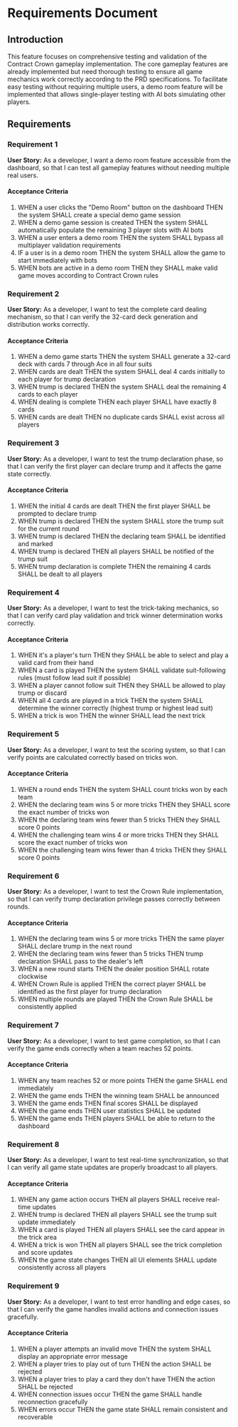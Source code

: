 # Requirements Document

## Introduction

This feature focuses on comprehensive testing and validation of the Contract Crown gameplay implementation. The core gameplay features are already implemented but need thorough testing to ensure all game mechanics work correctly according to the PRD specifications. To facilitate easy testing without requiring multiple users, a demo room feature will be implemented that allows single-player testing with AI bots simulating other players.

## Requirements

### Requirement 1

**User Story:** As a developer, I want a demo room feature accessible from the dashboard, so that I can test all gameplay features without needing multiple real users.

#### Acceptance Criteria

1. WHEN a user clicks the "Demo Room" button on the dashboard THEN the system SHALL create a special demo game session
2. WHEN a demo game session is created THEN the system SHALL automatically populate the remaining 3 player slots with AI bots
3. WHEN a user enters a demo room THEN the system SHALL bypass all multiplayer validation requirements
4. IF a user is in a demo room THEN the system SHALL allow the game to start immediately with bots
5. WHEN bots are active in a demo room THEN they SHALL make valid game moves according to Contract Crown rules

### Requirement 2

**User Story:** As a developer, I want to test the complete card dealing mechanism, so that I can verify the 32-card deck generation and distribution works correctly.

#### Acceptance Criteria

1. WHEN a demo game starts THEN the system SHALL generate a 32-card deck with cards 7 through Ace in all four suits
2. WHEN cards are dealt THEN the system SHALL deal 4 cards initially to each player for trump declaration
3. WHEN trump is declared THEN the system SHALL deal the remaining 4 cards to each player
4. WHEN dealing is complete THEN each player SHALL have exactly 8 cards
5. WHEN cards are dealt THEN no duplicate cards SHALL exist across all players

### Requirement 3

**User Story:** As a developer, I want to test the trump declaration phase, so that I can verify the first player can declare trump and it affects the game state correctly.

#### Acceptance Criteria

1. WHEN the initial 4 cards are dealt THEN the first player SHALL be prompted to declare trump
2. WHEN trump is declared THEN the system SHALL store the trump suit for the current round
3. WHEN trump is declared THEN the declaring team SHALL be identified and marked
4. WHEN trump is declared THEN all players SHALL be notified of the trump suit
5. WHEN trump declaration is complete THEN the remaining 4 cards SHALL be dealt to all players

### Requirement 4

**User Story:** As a developer, I want to test the trick-taking mechanics, so that I can verify card play validation and trick winner determination works correctly.

#### Acceptance Criteria

1. WHEN it's a player's turn THEN they SHALL be able to select and play a valid card from their hand
2. WHEN a card is played THEN the system SHALL validate suit-following rules (must follow lead suit if possible)
3. WHEN a player cannot follow suit THEN they SHALL be allowed to play trump or discard
4. WHEN all 4 cards are played in a trick THEN the system SHALL determine the winner correctly (highest trump or highest lead suit)
5. WHEN a trick is won THEN the winner SHALL lead the next trick

### Requirement 5

**User Story:** As a developer, I want to test the scoring system, so that I can verify points are calculated correctly based on tricks won.

#### Acceptance Criteria

1. WHEN a round ends THEN the system SHALL count tricks won by each team
2. WHEN the declaring team wins 5 or more tricks THEN they SHALL score the exact number of tricks won
3. WHEN the declaring team wins fewer than 5 tricks THEN they SHALL score 0 points
4. WHEN the challenging team wins 4 or more tricks THEN they SHALL score the exact number of tricks won
5. WHEN the challenging team wins fewer than 4 tricks THEN they SHALL score 0 points

### Requirement 6

**User Story:** As a developer, I want to test the Crown Rule implementation, so that I can verify trump declaration privilege passes correctly between rounds.

#### Acceptance Criteria

1. WHEN the declaring team wins 5 or more tricks THEN the same player SHALL declare trump in the next round
2. WHEN the declaring team wins fewer than 5 tricks THEN trump declaration SHALL pass to the dealer's left
3. WHEN a new round starts THEN the dealer position SHALL rotate clockwise
4. WHEN Crown Rule is applied THEN the correct player SHALL be identified as the first player for trump declaration
5. WHEN multiple rounds are played THEN the Crown Rule SHALL be consistently applied

### Requirement 7

**User Story:** As a developer, I want to test game completion, so that I can verify the game ends correctly when a team reaches 52 points.

#### Acceptance Criteria

1. WHEN any team reaches 52 or more points THEN the game SHALL end immediately
2. WHEN the game ends THEN the winning team SHALL be announced
3. WHEN the game ends THEN final scores SHALL be displayed
4. WHEN the game ends THEN user statistics SHALL be updated
5. WHEN the game ends THEN players SHALL be able to return to the dashboard

### Requirement 8

**User Story:** As a developer, I want to test real-time synchronization, so that I can verify all game state updates are properly broadcast to all players.

#### Acceptance Criteria

1. WHEN any game action occurs THEN all players SHALL receive real-time updates
2. WHEN trump is declared THEN all players SHALL see the trump suit update immediately
3. WHEN a card is played THEN all players SHALL see the card appear in the trick area
4. WHEN a trick is won THEN all players SHALL see the trick completion and score updates
5. WHEN the game state changes THEN all UI elements SHALL update consistently across all players

### Requirement 9

**User Story:** As a developer, I want to test error handling and edge cases, so that I can verify the game handles invalid actions and connection issues gracefully.

#### Acceptance Criteria

1. WHEN a player attempts an invalid move THEN the system SHALL display an appropriate error message
2. WHEN a player tries to play out of turn THEN the action SHALL be rejected
3. WHEN a player tries to play a card they don't have THEN the action SHALL be rejected
4. WHEN connection issues occur THEN the game SHALL handle reconnection gracefully
5. WHEN errors occur THEN the game state SHALL remain consistent and recoverable